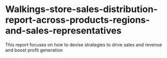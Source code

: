 # Walkings-store-sales-distribution-report-across-products-regions-and-sales-representatives
This report focuses on how to devise strategies to drive sales and revenue and boost profit generation
